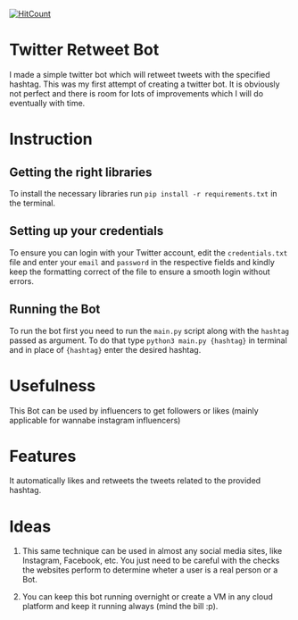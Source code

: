 
[![HitCount](http://hits.dwyl.io/debdutgoswami/twitter-retweet-bot.svg)](http://hits.dwyl.io/debdutgoswami/twitter-retweet-bot)

# Twitter Retweet Bot </br>

I made a simple twitter bot which will retweet tweets with the specified hashtag. This was my first attempt of creating a twitter bot. It is obviously not perfect and there is room for lots of improvements which I will do eventually with time.</br>

# Instruction

## Getting the right libraries

To install the necessary libraries run ```pip install -r requirements.txt``` in the terminal.</br>

## Setting up your credentials

To ensure you can login with your Twitter account, edit the ```credentials.txt``` file and enter your ```email``` and ```password``` in the respective fields and kindly keep the formatting correct of the file to ensure a smooth login without errors.

## Running the Bot

To run the bot first you need to run the ```main.py``` script along with the `hashtag` passed as argument. To do that type ```python3 main.py {hashtag}``` in terminal and in place of ```{hashtag}``` enter the desired hashtag. </br>

# Usefulness

This Bot can be used by influencers to get followers or likes (mainly applicable for wannabe instagram influencers)</br>

# Features

It automatically likes and retweets the tweets related to the provided hashtag.</br>

# Ideas

1. This same technique can be used in almost any social media sites, like Instagram, Facebook, etc. You just need to be careful with the checks the websites perform to determine wheter a user is a real person or a Bot.</br>

2. You can keep this bot running overnight or create a VM in any cloud platform and keep it running always (mind the bill :p). </br>
